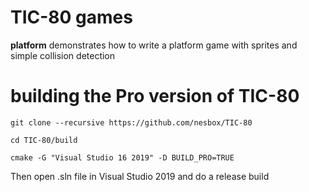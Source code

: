 # TIC-80 games
**platform**    demonstrates how to write a platform game with sprites
                and simple collision detection

# building the Pro version of TIC-80
```
git clone --recursive https://github.com/nesbox/TIC-80 

cd TIC-80/build

cmake -G "Visual Studio 16 2019" -D BUILD_PRO=TRUE
```

Then open .sln file in Visual Studio 2019 and do a release build
